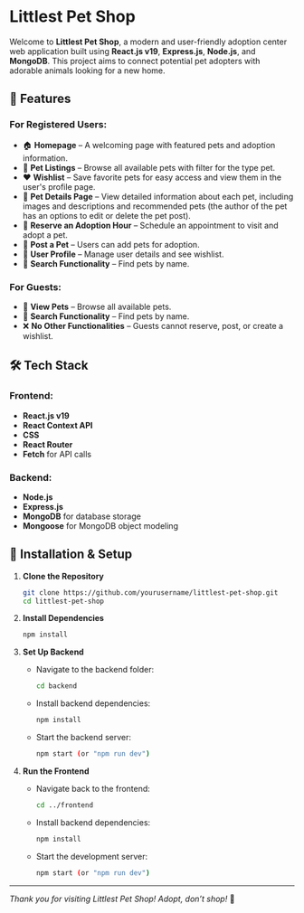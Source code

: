 # Littlest Pet Shop

Welcome to **Littlest Pet Shop**, a modern and user-friendly adoption center web application built using **React.js v19**, **Express.js**, **Node.js**, and **MongoDB**. This project aims to connect potential pet adopters with adorable animals looking for a new home.

## 🐾 Features

### For Registered Users:
- 🏠 **Homepage** – A welcoming page with featured pets and adoption information.
- 🐶 **Pet Listings** – Browse all available pets with filter for the type pet.
- ❤️ **Wishlist** – Save favorite pets for easy access and view them in the user's profile page.
- 📝 **Pet Details Page** – View detailed information about each pet, including images and descriptions and recommended pets (the author of the pet has an options to edit or delete the pet post).
- 📅 **Reserve an Adoption Hour** – Schedule an appointment to visit and adopt a pet.
- 📢 **Post a Pet** – Users can add pets for adoption.
- 👤 **User Profile** – Manage user details and see wishlist.
- 🔎 **Search Functionality** – Find pets by name.

### For Guests:
- 👀 **View Pets** – Browse all available pets.
- 🔎 **Search Functionality** – Find pets by name.
- ❌ **No Other Functionalities** – Guests cannot reserve, post, or create a wishlist.

## 🛠️ Tech Stack

### Frontend:
- **React.js v19**
- **React Context API**
- **CSS**
- **React Router**
- **Fetch** for API calls

### Backend:
- **Node.js**
- **Express.js**
- **MongoDB** for database storage
- **Mongoose** for MongoDB object modeling

## 🚀 Installation & Setup

1. **Clone the Repository**
   ```sh
   git clone https://github.com/yourusername/littlest-pet-shop.git
   cd littlest-pet-shop
   ```

2. **Install Dependencies**
   ```sh
   npm install
   ```

3. **Set Up Backend**
   - Navigate to the backend folder:
     ```sh
     cd backend
     ```
   - Install backend dependencies:
     ```sh
     npm install
     ```
   - Start the backend server:
     ```sh
     npm start (or "npm run dev")
     ```

4. **Run the Frontend**
   - Navigate back to the frontend:
     ```sh
     cd ../frontend
     ```
   - Install backend dependencies:
     ```sh
     npm install
     ```
   - Start the development server:
     ```sh
     npm start (or "npm run dev")
     ```

---
_Thank you for visiting Littlest Pet Shop! Adopt, don’t shop!_ 🐾

